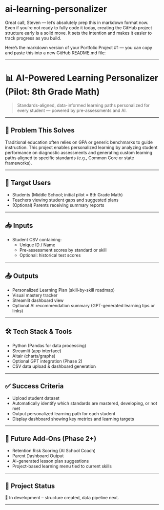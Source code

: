 # ai-learning-personalizer
Great call, Steven — let’s absolutely prep this in markdown format now. Even if you’re not ready to fully code it today, creating the GitHub project structure early is a solid move. It sets the intention and makes it easier to track progress as you build.

Here’s the markdown version of your Portfolio Project #1 — you can copy and paste this into a new GitHub README.md file:

---

# 📊 AI-Powered Learning Personalizer (Pilot: 8th Grade Math)

> Standards-aligned, data-informed learning paths personalized for every student — powered by pre-assessments and AI.

---

## 🧠 Problem This Solves  
Traditional education often relies on GPA or generic benchmarks to guide instruction. This project enables personalized learning by analyzing student performance on diagnostic assessments and generating custom learning paths aligned to specific standards (e.g., Common Core or state frameworks).

---

## 👤 Target Users  
- Students (Middle School; initial pilot = 8th Grade Math)  
- Teachers viewing student gaps and suggested plans  
- (Optional) Parents receiving summary reports  

---

## 📥 Inputs  
- Student CSV containing:
  - Unique ID / Name  
  - Pre-assessment scores by standard or skill  
  - Optional: historical test scores  

---

## 📤 Outputs  
- Personalized Learning Plan (skill-by-skill roadmap)  
- Visual mastery tracker  
- Streamlit dashboard view  
- Optional AI recommendation summary (GPT-generated learning tips or links)

---

## 🛠️ Tech Stack & Tools  
- Python (Pandas for data processing)  
- Streamlit (app interface)  
- Altair (charts/graphs)  
- Optional GPT integration (Phase 2)  
- CSV data upload & dashboard generation

---

## ✅ Success Criteria  
- Upload student dataset  
- Automatically identify which standards are mastered, developing, or not met  
- Output personalized learning path for each student  
- Display dashboard showing key metrics and learning targets

---

## 🔭 Future Add-Ons (Phase 2+)  
- Retention Risk Scoring (AI School Coach)  
- Parent Dashboard Output  
- AI-generated lesson plan suggestions  
- Project-based learning menu tied to current skills

---

## 📂 Project Status  
🚧 In development – structure created, data pipeline next.

---

